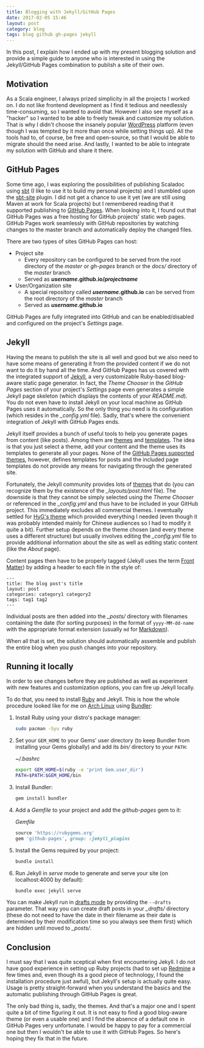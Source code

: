 ```yaml
---
title: Blogging with Jekyll/GitHub Pages
date: 2017-02-05 15:46
layout: post
category: blog
tags: blog github gh-pages jekyll
---
```


In this post, I explain how I ended up with my present blogging solution and provide a simple guide to anyone who is interested in using the Jekyll/GitHub Pages combination to publish a site of their own.

## Motivation

As a Scala engineer, I always prized simplicity in all the projects I worked on. I do not like frontend development as I find it tedious and needlessly time-consuming, so I wanted to avoid that. However I also see myself as a "hacker" so I wanted to be able to freely tweak and customize my solution. That is why I didn't choose the insanely popular [WordPress](https://wordpress.com) platform (even though I was tempted by it more than once while setting things up). All the tools had to, of course, be free and open-source, so that I would be able to migrate should the need arise. And lastly, I wanted to be able to integrate my solution with GitHub and share it there.

## GitHub Pages

Some time ago, I was exploring the possibilities of publishing Scaladoc using [sbt](http://www.scala-sbt.org) (I like to use it to build my personal projects) and I stumbled upon the [sbt-site](https://github.com/sbt/sbt-site) plugin. I did not get a chance to use it yet (we are still using Maven at work for Scala projects) but I remembered reading that it supported publishing to [GitHub Pages](https://pages.github.com). When looking into it, I found out that GitHub Pages was a free hosting for GitHub projects' static web pages. GitHub Pages work seamlessly with GitHub repositories by watching changes to the master branch and automatically deploy the changed files.

There are two types of sites GitHub Pages can host:

- Project site
  - Every repository can be configured to be served from the root directory of the _master_ or _gh-pages_ branch or the _docs/_ directory of the _master_ branch
  - Served as **_username_.github.io/_projectname_**
- User/Organization site
  - A special repository called **_username_.github.io** can be served from the root directory of the _master_ branch
  - Served as **_username_.github.io**

GitHub Pages are fully integrated into GitHub and can be enabled/disabled and configured on the project's _Settings_ page.

## Jekyll

Having the means to publish the site is all well and good but we also need to have some means of generating it from the provided content if we do not want to do it by hand all the time. And GitHub Pages has us covered with the integrated support of [Jekyll](https://jekyllrb.com), a very customizable Ruby-based blog-aware static page generator. In fact, the _Theme Chooser_ in the _GitHub Pages_ section of your project's _Settings_ page even generates a simple Jekyll page skeleton (which displays the contents of your _README.md_). You do not even have to install Jekyll on your local machine as GitHub Pages uses it automatically. So the only thing you need is its configuration (which resides in the *_config.yml* file). Sadly, that's where the convenient integration of Jekyll with GitHub Pages ends.

Jekyll itself provides a bunch of useful tools to help you generate pages from content (like posts). Among them are [themes](https://jekyllrb.com/docs/themes) and [templates](https://jekyllrb.com/docs/templates). The idea is that you just select a theme, add your content and the theme uses its templates to generate all your pages. None of the [GitHub Pages supported themes](https://pages.github.com/themes), however, defines templates for posts and the included page templates do not provide any means for navigating through the generated site.

Fortunately, the Jekyll community provides lots of [themes](http://jekyllthemes.org) that do (you can recognize them by the existence of the *_layouts/post.html* file). The downside is that they cannot be simply selected using the _Theme Chooser_ or referenced in the *_config.yml* and thus have to be included in your GitHub project. This immediately excludes all commercial themes. I eventually settled for [HyG's theme](https://github.com/Gaohaoyang/gaohaoyang.github.io) which provided everything I needed (even though it was probably intended mainly for Chinese audiences so I had to modify it quite a bit). Further setup depends on the theme chosen (and every theme uses a different structure) but usually involves editing the *_config.yml* file to provide additional information about the site as well as editing static content (like the _About_ page).

Content pages then have to be properly tagged (Jekyll uses the term [Front Matter](https://jekyllrb.com/docs/frontmatter)) by adding a header to each file in the style of:

```
---
title: The blog post's title
layout: post
categories: category1 category2
tags: tag1 tag2
---
```

Individual posts are then added into the *_posts/* directory with filenames containing the date (for sorting purposes) in the format of `yyyy-MM-dd-name` with the appropriate format extension (usually `md` for [Markdown](https://daringfireball.net/projects/markdown)).

When all that is set, the solution should automatically assemble and publish the entire blog when you push changes into your repository.

## Running it locally

In order to see changes before they are published as well as experiment with new features and customization options, you can fire up Jekyll locally.

To do that, you need to install [Ruby](https://www.ruby-lang.org) and Jekyll. This is how the whole procedure looked like for me on [Arch Linux](https://www.archlinux.org) using [Bundler](https://bundler.io/):

1. Install Ruby using your distro's package manager:

   ```bash
   sudo pacman -Syu ruby
   ```

2. Set your `GEM_HOME` to your Gems' user directory (to keep Bundler from installing your Gems globally) and add its _bin/_ directory to your `PATH`:

   _~/.bashrc_

   ```bash
   export GEM_HOME=$(ruby -e 'print Gem.user_dir')
   PATH=$PATH:$GEM_HOME/bin
   ```

3. Install Bundler:

   ```bash
   gem install bundler
   ```

4. Add a _Gemfile_ to your project and add the _github-pages_ gem to it:

   _Gemfile_

   ```ruby
   source 'https://rubygems.org'
   gem 'github-pages', group: :jekyll_plugins
   ```

5. Install the Gems required by your project:

   ```bash
   bundle install
   ```

6. Run Jekyll in _serve_ mode to generate and serve your site (on localhost:4000 by default):

   ```bash
   bundle exec jekyll serve
   ```

You can make Jekyll run in [drafts mode](https://jekyllrb.com/docs/drafts) by providing the `--drafts` parameter. That way you can create draft posts in your *_drafts/* directory (these do not need to have the date in their filename as their date is determined by their modification time so you always see them first) which are hidden until moved to *_posts/*.

## Conclusion

I must say that I was quite sceptical when first encountering Jekyll. I do not have good experience in setting up Ruby projects (had to set up [Redmine](https://www.redmine.org/) a few times and, even though its a good piece of technology, I found the installation procedure just awful), but Jekyll's setup is actually quite easy. Usage is pretty straight-forward when you understand the basics and the automatic publishing through GitHub Pages is great.

The only bad thing is, sadly, the themes. And that's a major one and I spent quite a bit of time figuring it out. It is not easy to find a good blog-aware theme (or even a usable one) and I find the absence of a default one in GitHub Pages very unfortunate. I would be happy to pay for a commercial one but then I wouldn't be able to use it with GitHub Pages. So here's hoping they fix that in the future.
